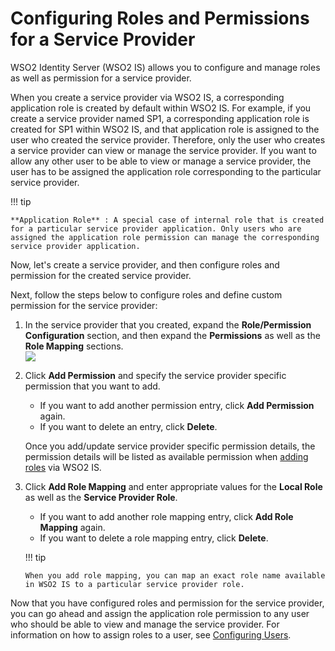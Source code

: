 # Configuring Roles and Permissions for a Service Provider

WSO2 Identity Server (WSO2 IS) allows you to configure and manage roles
as well as permission for a service provider.

When you create a service provider via WSO2 IS, a corresponding
application role is created by default within WSO2 IS. For example, if
you create a service provider named SP1, a corresponding application
role is created for SP1 within WSO2 IS, and that application role is
assigned to the user who created the service provider. Therefore, only
the user who creates a service provider can view or manage the service
provider. If you want to allow any other user to be able to view or
manage a service provider, the user has to be assigned the application
role corresponding to the particular service provider.

!!! tip
    
    **Application Role** : A special case of internal role that is created
    for a particular service provider application. Only users who are
    assigned the application role permission can manage the corresponding
    service provider application.
    

Now, let's create a service provider, and then configure roles and
permission for the created service provider.

Next, follow the steps below to configure roles and define custom
permission for the service provider:

1.  In the service provider that you created, expand the
    **Role/Permission Configuration** section, and then expand the
    **Permissions** as well as the **Role Mapping** sections.  
    ![](../../assets/img//103329771/103329772.png) 
2.  Click **Add Permission** and specify the service provider specific
    permission that you want to add.

    -   If you want to add another permission entry, click **Add
        Permission** again.
    -   If you want to delete an entry, click **Delete**.

    Once you add/update service provider specific permission details,
    the permission details will be listed as available permission when
    [adding
    roles](Configuring-Roles-and-Permissions_103330369.html#ConfiguringRolesandPermissions-addU)
    via WSO2 IS.

3.  Click **Add Role Mapping** and enter appropriate values for the
    **Local Role** as well as the **Service Provider Role**.

    -   If you want to add another role mapping entry, click **Add Role
        Mapping** again.
    -   If you want to delete a role mapping entry, click **Delete**.

    !!! tip
    
        When you add role mapping, you can map an exact role name available
        in WSO2 IS to a particular service provider role.
    

Now that you have configured roles and permission for the service
provider, you can go ahead and assign the application role permission to
any user who should be able to view and manage the service provider. For
information on how to assign roles to a user, see [Configuring
Users](_Configuring_Users_).
